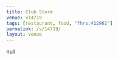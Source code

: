 ```yaml
---
title: Club Storm
venue: v14719
tags: [restaurant, food, "fhrs:412962"]
permalink: /v/14719/
layout: venue
---
```

null